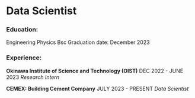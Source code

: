 # Data Scientist

### Education:
Engineering Physics Bsc
Graduation date: December 2023

### Experience:
**Okinawa Institute of Science and Technology (OIST)**     DEC 2022 - JUNE 2023
_Research Intern_

**CEMEX: Building Cement Company**                         JULY 2023 - PRESENT
_Data Scientist_

